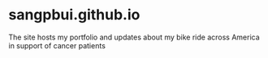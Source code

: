 # sangpbui.github.io
The site hosts my portfolio and updates about my bike ride across America in support of cancer patients

